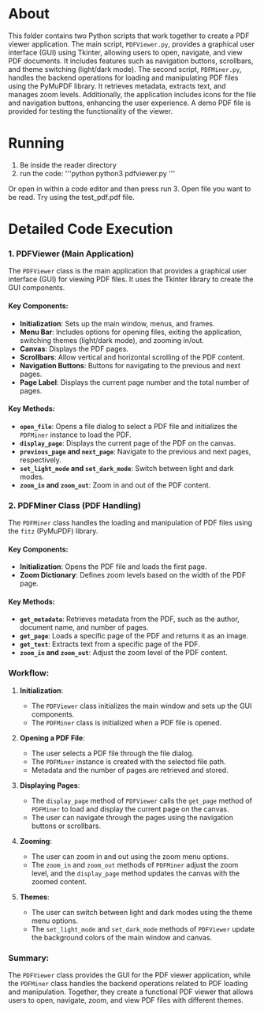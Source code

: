 # About

This folder contains two Python scripts that work together to create a PDF viewer application. The main script, `PDFViewer.py`, provides a graphical user interface (GUI) using Tkinter, allowing users to open, navigate, and view PDF documents. It includes features such as navigation buttons, scrollbars, and theme switching (light/dark mode). The second script, `PDFMiner.py`, handles the backend operations for loading and manipulating PDF files using the PyMuPDF library. It retrieves metadata, extracts text, and manages zoom levels. Additionally, the application includes icons for the file and navigation buttons, enhancing the user experience. A demo PDF file is provided for testing the functionality of the viewer.

# Running

1. Be inside the reader directory
2. run the code:
   '''python
   python3 pdfviewer.py
   '''

Or open in within a code editor and then press run 3. Open file you want to be read. Try using the test_pdf.pdf file.

# Detailed Code Execution

### 1. **PDFViewer (Main Application)**

The `PDFViewer` class is the main application that provides a graphical user interface (GUI) for viewing PDF files. It uses the Tkinter library to create the GUI components.

#### Key Components:

- **Initialization**: Sets up the main window, menus, and frames.
- **Menu Bar**: Includes options for opening files, exiting the application, switching themes (light/dark mode), and zooming in/out.
- **Canvas**: Displays the PDF pages.
- **Scrollbars**: Allow vertical and horizontal scrolling of the PDF content.
- **Navigation Buttons**: Buttons for navigating to the previous and next pages.
- **Page Label**: Displays the current page number and the total number of pages.

#### Key Methods:

- **`open_file`**: Opens a file dialog to select a PDF file and initializes the `PDFMiner` instance to load the PDF.
- **`display_page`**: Displays the current page of the PDF on the canvas.
- **`previous_page` and `next_page`**: Navigate to the previous and next pages, respectively.
- **`set_light_mode` and `set_dark_mode`**: Switch between light and dark modes.
- **`zoom_in` and `zoom_out`**: Zoom in and out of the PDF content.

### 2. **PDFMiner Class (PDF Handling)**

The `PDFMiner` class handles the loading and manipulation of PDF files using the `fitz` (PyMuPDF) library.

#### Key Components:

- **Initialization**: Opens the PDF file and loads the first page.
- **Zoom Dictionary**: Defines zoom levels based on the width of the PDF page.

#### Key Methods:

- **`get_metadata`**: Retrieves metadata from the PDF, such as the author, document name, and number of pages.
- **`get_page`**: Loads a specific page of the PDF and returns it as an image.
- **`get_text`**: Extracts text from a specific page of the PDF.
- **`zoom_in` and `zoom_out`**: Adjust the zoom level of the PDF content.

### Workflow:

1. **Initialization**:

   - The `PDFViewer` class initializes the main window and sets up the GUI components.
   - The `PDFMiner` class is initialized when a PDF file is opened.

2. **Opening a PDF File**:

   - The user selects a PDF file through the file dialog.
   - The `PDFMiner` instance is created with the selected file path.
   - Metadata and the number of pages are retrieved and stored.

3. **Displaying Pages**:

   - The `display_page` method of `PDFViewer` calls the `get_page` method of `PDFMiner` to load and display the current page on the canvas.
   - The user can navigate through the pages using the navigation buttons or scrollbars.

4. **Zooming**:

   - The user can zoom in and out using the zoom menu options.
   - The `zoom_in` and `zoom_out` methods of `PDFMiner` adjust the zoom level, and the `display_page` method updates the canvas with the zoomed content.

5. **Themes**:
   - The user can switch between light and dark modes using the theme menu options.
   - The `set_light_mode` and `set_dark_mode` methods of `PDFViewer` update the background colors of the main window and canvas.

### Summary:

The `PDFViewer` class provides the GUI for the PDF viewer application, while the `PDFMiner` class handles the backend operations related to PDF loading and manipulation. Together, they create a functional PDF viewer that allows users to open, navigate, zoom, and view PDF files with different themes.
